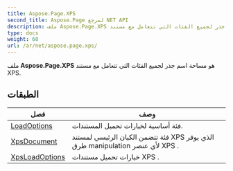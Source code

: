 ```yaml
---
title: Aspose.Page.XPS
second_title: Aspose.Page لمرجع NET API
description: ملف Aspose.Page.XPS هو مساحة اسم جذر لجميع الفئات التي تتعامل مع مستند XPS.
type: docs
weight: 60
url: /ar/net/aspose.page.xps/
---
```

ملف **Aspose.Page.XPS** هو مساحة اسم جذر لجميع الفئات التي تتعامل مع مستند XPS.

## الطبقات

| فصل | وصف |
| --- | --- |
| [LoadOptions](./loadoptions/) | فئة أساسية لخيارات تحميل المستندات. |
| [XpsDocument](./xpsdocument/) | فئة تتضمن الكيان الرئيسي لمستند XPS الذي يوفر طرق manipulation لأي عنصر XPS . |
| [XpsLoadOptions](./xpsloadoptions/) | خيارات تحميل مستندات XPS . |


